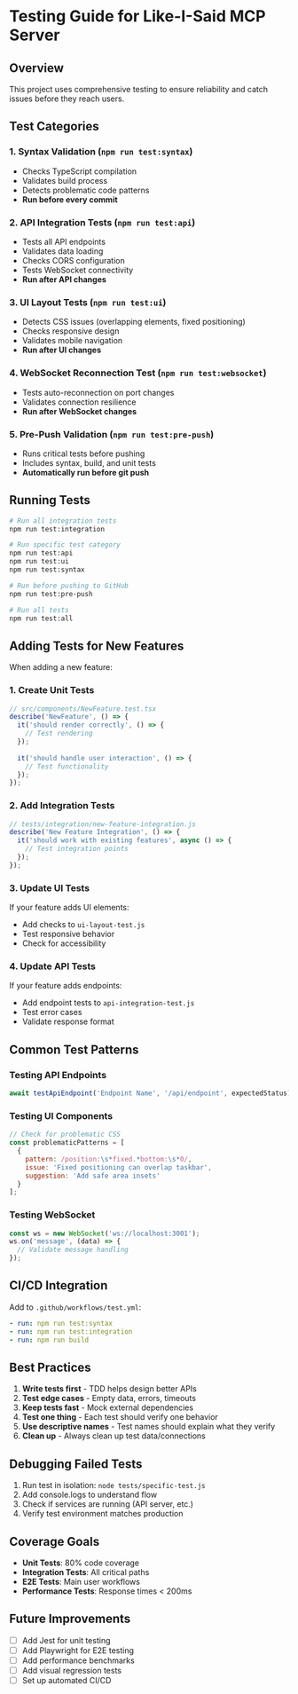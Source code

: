 # Testing Guide for Like-I-Said MCP Server

## Overview

This project uses comprehensive testing to ensure reliability and catch issues before they reach users.

## Test Categories

### 1. Syntax Validation (`npm run test:syntax`)
- Checks TypeScript compilation
- Validates build process
- Detects problematic code patterns
- **Run before every commit**

### 2. API Integration Tests (`npm run test:api`)
- Tests all API endpoints
- Validates data loading
- Checks CORS configuration
- Tests WebSocket connectivity
- **Run after API changes**

### 3. UI Layout Tests (`npm run test:ui`)
- Detects CSS issues (overlapping elements, fixed positioning)
- Checks responsive design
- Validates mobile navigation
- **Run after UI changes**

### 4. WebSocket Reconnection Test (`npm run test:websocket`)
- Tests auto-reconnection on port changes
- Validates connection resilience
- **Run after WebSocket changes**

### 5. Pre-Push Validation (`npm run test:pre-push`)
- Runs critical tests before pushing
- Includes syntax, build, and unit tests
- **Automatically run before git push**

## Running Tests

```bash
# Run all integration tests
npm run test:integration

# Run specific test category
npm run test:api
npm run test:ui
npm run test:syntax

# Run before pushing to GitHub
npm run test:pre-push

# Run all tests
npm run test:all
```

## Adding Tests for New Features

When adding a new feature:

### 1. Create Unit Tests
```javascript
// src/components/NewFeature.test.tsx
describe('NewFeature', () => {
  it('should render correctly', () => {
    // Test rendering
  });
  
  it('should handle user interaction', () => {
    // Test functionality
  });
});
```

### 2. Add Integration Tests
```javascript
// tests/integration/new-feature-integration.js
describe('New Feature Integration', () => {
  it('should work with existing features', async () => {
    // Test integration points
  });
});
```

### 3. Update UI Tests
If your feature adds UI elements:
- Add checks to `ui-layout-test.js`
- Test responsive behavior
- Check for accessibility

### 4. Update API Tests
If your feature adds endpoints:
- Add endpoint tests to `api-integration-test.js`
- Test error cases
- Validate response format

## Common Test Patterns

### Testing API Endpoints
```javascript
await testApiEndpoint('Endpoint Name', '/api/endpoint', expectedStatus);
```

### Testing UI Components
```javascript
// Check for problematic CSS
const problematicPatterns = [
  {
    pattern: /position:\s*fixed.*bottom:\s*0/,
    issue: 'Fixed positioning can overlap taskbar',
    suggestion: 'Add safe area insets'
  }
];
```

### Testing WebSocket
```javascript
const ws = new WebSocket('ws://localhost:3001');
ws.on('message', (data) => {
  // Validate message handling
});
```

## CI/CD Integration

Add to `.github/workflows/test.yml`:
```yaml
- run: npm run test:syntax
- run: npm run test:integration
- run: npm run build
```

## Best Practices

1. **Write tests first** - TDD helps design better APIs
2. **Test edge cases** - Empty data, errors, timeouts
3. **Keep tests fast** - Mock external dependencies
4. **Test one thing** - Each test should verify one behavior
5. **Use descriptive names** - Test names should explain what they verify
6. **Clean up** - Always clean up test data/connections

## Debugging Failed Tests

1. Run test in isolation: `node tests/specific-test.js`
2. Add console.logs to understand flow
3. Check if services are running (API server, etc.)
4. Verify test environment matches production

## Coverage Goals

- **Unit Tests**: 80% code coverage
- **Integration Tests**: All critical paths
- **E2E Tests**: Main user workflows
- **Performance Tests**: Response times < 200ms

## Future Improvements

- [ ] Add Jest for unit testing
- [ ] Add Playwright for E2E testing
- [ ] Add performance benchmarks
- [ ] Add visual regression tests
- [ ] Set up automated CI/CD